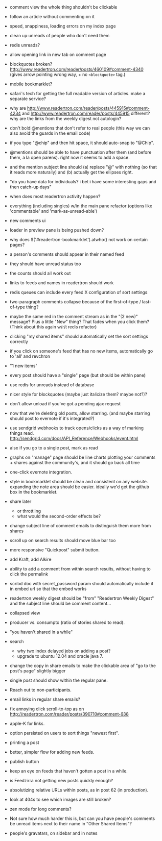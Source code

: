 - comment view the whole thing shouldn't be clickable
- follow an article without commenting on it

- speed, snappiness, loading errors on my index page

- clean up unreads of people who don't need them
- redis unreads?

- allow opening link in new tab on comment page

- blockquotes broken? http://www.readertron.com/reader/posts/460109#comment-4340 (gives arrow pointing wrong way, + no `<blockquote>` tag.)

- mobile bookmarklet?

- safari's tech for getting the full readable version of articles. make a separate service?

- why are http://www.readertron.com/reader/posts/445915#comment-4234 and http://www.readertron.com/reader/posts/445915 different? why are the links from the weekly digest not autologin?

- don't bold @mentions that don't refer to real people (this way we can also avoid the guards in the email code)

- if you type "@chip" and then hit space, it should auto-snap to "@Chip".

- @mentions should be able to have punctuation after them (and before them, a la open parens). right now it seems to add a space.
- and the mention subject line should (a) replace "@" with nothing (so that it reads more naturally) and (b) actually get the ellipses right.

- "do you have data for individuals? i bet i have some interesting gaps and then catch-up days"
- when does most readertron activity happen?

- everything (including singles) w/in the main pane refactor (options like 'commentable' and 'mark-as-unread-able')

- new comments ui

- loader in preview pane is being pushed down?

- why does $('#readertron-bookmarklet').atwho() not work on certain pages?

- a person's comments should appear in their named feed
- they should have unread status too
- the counts should all work out

- links to feeds and names in readertron should work

- redis queues can include every feed X configuration of sort settings

- two-paragraph comments collapse because of the first-of-type / last-of-type thing?

- maybe the same red in the comment stream as in the "(2 new)" message? Plus a little "New" thing? That fades when you click them? (Think about this again w/r/t redis refactor)

- clicking "my shared items" should automatically set the sort settings correctly
- if you click on someone's feed that has no new items, automatically go to 'all' and revchron

- "1 new items"

- every post should have a "single" page (but should be within pane)

- use redis for unreads instead of database

- nicer style for blockquotes (maybe just italicize them? maybe not?)?

- don't allow unload if you've got a pending ajax request
  
- now that we're deleting old posts, allow starring. (and maybe starring should post to evernote if it's integrated?)

- use sendgrid webhooks to track opens/clicks as a way of marking things read. http://sendgrid.com/docs/API_Reference/Webhooks/event.html
- also if you go to a single post, mark as read

- graphs on "manage" page should be line charts plotting your comments + shares against the community's, and it should go back all time

- one-click evernote integration.

- style in bookmarklet should be clean and consistent on any website. expanding the note area should be easier. ideally we'd get the github box in the bookmarklet.

- share later
  - or throttling
  - what would the second-order effects be?
- change subject line of comment emails to distinguish them more from shares
- scroll up on search results should move blue bar too
- more responsive "Quickpost" submit button.
- add Kraft, add Alkire
- ability to add a comment from within search results, without having to click the permalink
- scribd doc with secret_password param should automatically include it in embed url so that the embed works
- readertron weekly digest should be "from" "Readertron Weekly Digest" and the subject line should be comment content...
- collapsed view
- producer vs. consumpto (ratio of stories shared to read).
- "you haven't shared in a while"
- search
  - why two index delayed jobs on adding a post?
  - upgrade to ubuntu 12.04 and oracle java 7.
- change the copy in share emails to make the clickable area of "go to the post's page" slightly bigger
- single post should show within the regular pane.
- Reach out to non-participants.
- email links in regular share emails?
- fix annoying click scroll-to-top as on http://readertron.com/reader/posts/390710#comment-638
- apple-K for links.
- option persisted on users to sort things "newest first".
- printing a post
- better, simpler flow for adding new feeds.
- publish button
- keep an eye on feeds that haven't gotten a post in a while.
- is Feedzirra not getting new posts quickly enough?
- absolutizing relative URLs within posts, as in post 62 (in production).
- look at 404s to see which images are still broken?

- zen mode for long comments?

- Not sure how much harder this is, but can you have people's comments be unread items next to their name in "Other Shared Items"?

- people's gravatars, on sidebar and in notes